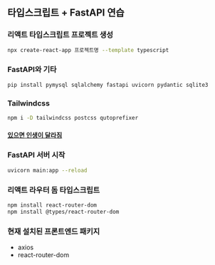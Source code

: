 ## 타입스크립트 + FastAPI 연습


### 리액트 타입스크립트 프로젝트 생성 
```bash 
npx create-react-app 프로젝트명 --template typescript
```


### FastAPI와 기타
```bash
pip install pymysql sqlalchemy fastapi uvicorn pydantic sqlite3
```


### Tailwindcss
```bash
npm i -D tailwindcss postcss qutoprefixer
```

#### [있으면 인생이 달라짐](https://marketplace.visualstudio.com/items?itemName=bradlc.vscode-tailwindcss, "VSCode TailWind 확장기능")


### FastAPI 서버 시작
```bash
uvicorn main:app --reload
```


### 리액트 라우터 돔 타입스크립트
```bash
npm install react-router-dom
npm install @types/react-router-dom
```

### 현재 설치된 프론트엔드 패키지
- axios
- react-router-dom